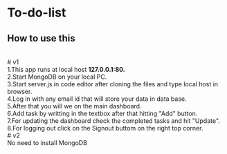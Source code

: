 # To-do-list
<h2>How to use this</h2><br>
# v1 <br>
1.This app runs at local host <b>127.0.0.1:80.</b><br>
2.Start MongoDB on your local PC.<br>
3.Start server.js in code editor after cloning the files and type local host in browser.<br>
4.Log in with any email id that will store your data in data base.<br>
5.After that you will we on the main dashboard.<br>
6.Add task by writting in the textbox after that hitting "Add" button.<br>
7.For updating the dashboard check the completed tasks and hit "Update".<br>
8.For logging out click on the Signout buttom on the right top corner.<br>
# v2 <br>
No need to install MongoDB

